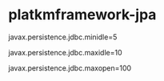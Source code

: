# platkmframework-jpa

javax.persistence.jdbc.minidle=5 

javax.persistence.jdbc.maxidle=10 

javax.persistence.jdbc.maxopen=100
 
